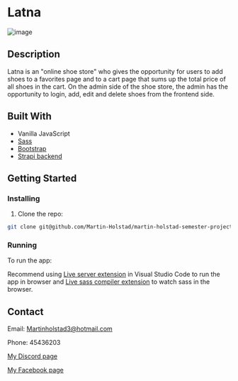 # Latna

![image](https://user-images.githubusercontent.com/71444698/173185890-9f7cfc96-f712-4bbe-848b-ff815bd8b12d.png)

## Description

Latna is an "online shoe store" who gives the opportunity for users to add shoes to a favorites page and to a cart page that sums up the total price of all shoes in the cart. On the admin side of the shoe store, the admin has the opportunity to login, add, edit and delete shoes from the frontend side.

## Built With

- Vanilla JavaScript
- [Sass](https://sass-lang.com/)
- [Bootstrap](https://getbootstrap.com)
- [Strapi backend](https://docs.strapi.io/developer-docs/latest/getting-started/introduction.html)

## Getting Started

### Installing

1. Clone the repo:

```bash
git clone git@github.com/Martin-Holstad/martin-holstad-semester-project2
```

### Running

To run the app:

Recommend using [Live server extension](https://marketplace.visualstudio.com/items?itemName=ritwickdey.LiveServer) in Visual Studio Code to run the app in browser and [Live sass compiler extension](https://marketplace.visualstudio.com/items?itemName=ritwickdey.live-sass) to watch sass in the browser.

## Contact

Email: Martinholstad3@hotmail.com

Phone: 45436203

[My Discord page](https://discordapp.com/users/228199265204174848/)

[My Facebook page](https://www.facebook.com/martin.holstad.31/)
